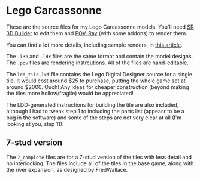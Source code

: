 Lego Carcassonne
================

These are the source files for my Lego Carcassonne models. You'll need <a href="http://staff.polito.it/sergio.reano/">SR 3D Builder</a> to edit them and <a href="http://www.povray.org">POV-Ray</a> (with some addons) to render them.

You can find a lot more details, including sample renders, in <a href="http://www.iamcal.com/lego-carcassonne/">this article</a>.

The <code>.l3b</code> and <code>.ldr</code> files are the same format and contain the model designs. The <code>.pov</code> files are rendering instrcutions. All of the files are hand-editable.

The <code>ldd_tile.lxf</code> file contains the Lego Digital Designer source for a single tile. It would cost around $25 to purchase, putting the whole game set at around $2000. Ouch! Any ideas for cheaper construction (beyond making the tiles more hollow/fragile) would be appreciated!

The LDD-generated instructions for building the tile are also included, although I had to tweak step 1 to including the parts list (appeasr to be a bug in the software) and some of the steps are not very clear at all (I'm looking at you, step 11).


7-stud version
--------------

The <code>7_complete</code> files are for a 7-stud version of the tiles with less detail and no interlocking. The files include all of the tiles in the base game, along with the river expansion, as designed by FredWallace.
